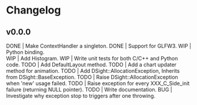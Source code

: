 # Changelog
 
## v0.0.0
                                 
DONE | Make ContextHandler a singleton.
DONE | Support for GLFW3.
WIP  | Python binding.                                                                                      
WIP  | Add Histogram.
WIP  | Write unit tests for both C/C++ and Python code.
TODO | Add DefaultLayout method.
TODO | Add a chart updater method for animation. 
TODO | Add DSight::AllocationException, Inherits from DSight::BaseException.
TODO | Raise DSight::AllocationException when 'new' usage failed.
TODO | Raise exception for every XXX_C_Side_init failure (returning NULL pointer).
TODO | Write documentation.
BUG  | Investigate why exception stop to triggers after one throwing.

